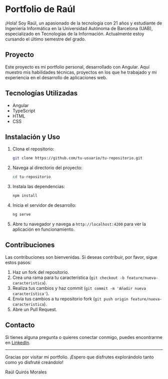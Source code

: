 # Portfolio de Raúl

¡Hola! Soy Raúl, un apasionado de la tecnología con 21 años y estudiante de Ingeniería Informática en la Universidad Autónoma de Barcelona (UAB), especializado en Tecnologías de la Información. Actualmente estoy cursando el último semestre del grado.

## Proyecto

Este proyecto es mi portfolio personal, desarrollado con Angular. Aquí muestro mis habilidades técnicas, proyectos en los que he trabajado y mi experiencia en el desarrollo de aplicaciones web.

## Tecnologías Utilizadas

- Angular
- TypeScript
- HTML
- CSS

## Instalación y Uso

1. Clona el repositorio:

    ```sh
    git clone https://github.com/tu-usuario/tu-repositorio.git
    ```

2. Navega al directorio del proyecto:

    ```sh
    cd tu-repositorio
    ```

3. Instala las dependencias:

    ```sh
    npm install
    ```

4. Inicia el servidor de desarrollo:

    ```sh
    ng serve
    ```

5. Abre tu navegador y navega a `http://localhost:4200` para ver la aplicación en funcionamiento.

<!-- ## Estructura del Proyecto

- **src/app**: Contiene los componentes, servicios y módulos de la aplicación.
- **src/assets**: Recursos estáticos como imágenes y estilos.
- **src/environments**: Configuraciones específicas para diferentes entornos (desarrollo y producción). -->

## Contribuciones

Las contribuciones son bienvenidas. Si deseas contribuir, por favor, sigue estos pasos:

1. Haz un fork del repositorio.
2. Crea una rama para tu característica (`git checkout -b feature/nueva-caracteristica`).
3. Realiza tus cambios y haz commit (`git commit -m 'Añadir nueva característica'`).
4. Envía tus cambios a tu repositorio fork (`git push origin feature/nueva-caracteristica`).
5. Abre un Pull Request.

## Contacto

Si tienes alguna pregunta o quieres conectar conmigo, puedes encontrarme en [LinkedIn](https://www.linkedin.com/in/quirosm-raul/).

---

Gracias por visitar mi portfolio. ¡Espero que disfrutes explorándolo tanto como yo disfruté creándolo!

Raúl Quirós Morales
